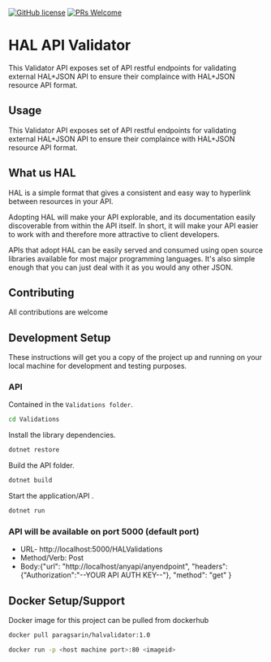 
[![GitHub license](https://img.shields.io/badge/License-GPLv3-blue.svg)]() 
[![PRs Welcome](https://img.shields.io/badge/PRs-welcome-brightgreen.svg)]()

# HAL API Validator 
This Validator API exposes set of API restful endpoints for validating external HAL+JSON API to ensure their complaince with HAL+JSON resource API format.

## Usage
This Validator API exposes set of API restful endpoints for validating external HAL+JSON API to ensure their complaince with HAL+JSON resource API format.

## What us HAL
HAL is a simple format that gives a consistent and easy way to hyperlink between resources in your API.

Adopting HAL will make your API explorable, and its documentation easily discoverable from within the API itself. In short, it will make your API easier to work with and therefore more attractive to client developers.

APIs that adopt HAL can be easily served and consumed using open source libraries available for most major programming languages. It's also simple enough that you can just deal with it as you would any other JSON.

## Contributing
All contributions are welcome

## Development Setup
These instructions will get you a copy of the project up and running on your local machine for development and testing purposes.


### API
Contained in the `Validations folder`.

```bash
cd Validations
```

Install the library dependencies.

```bash
dotnet restore
```

Build the API folder.

````bash
dotnet build
````

Start the application/API .

````bash
dotnet run
````

### API will be available on port 5000  (default port)
 - URL- http://localhost:5000/HALValidations
 - Method/Verb: Post
 - Body:{"url": "http://localhost/anyapi/anyendpoint",
			   "headers": {"Authorization":"--YOUR API AUTH KEY--"},
               "method": "get"
              }



## Docker Setup/Support
Docker image for this project can be pulled from dockerhub

```bash
docker pull paragsarin/halvalidator:1.0
````

```bash
docker run -p <host machine port>:80 <imageid>
````
